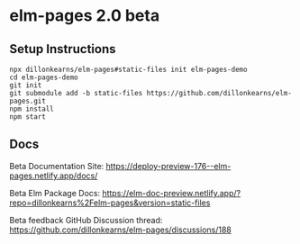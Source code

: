 # elm-pages 2.0 beta

## Setup Instructions
```shell
npx dillonkearns/elm-pages#static-files init elm-pages-demo
cd elm-pages-demo
git init
git submodule add -b static-files https://github.com/dillonkearns/elm-pages.git
npm install
npm start
```

## Docs

Beta Documentation Site: https://deploy-preview-176--elm-pages.netlify.app/docs/

Beta Elm Package Docs: https://elm-doc-preview.netlify.app/?repo=dillonkearns%2Felm-pages&version=static-files

Beta feedback GitHub Discussion thread: https://github.com/dillonkearns/elm-pages/discussions/188
